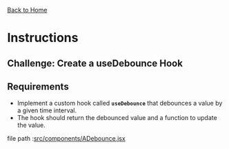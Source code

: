[Back to Home](/)

# Instructions

## Challenge: Create a useDebounce Hook

## Requirements

- Implement a custom hook called **`useDebounce`** that debounces a value by a given time interval.
- The hook should return the debounced value and a function to update the value.

file path :[src/components/ADebounce.jsx](src/components/ADebounce.jsx)
